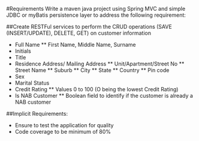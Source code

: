 #Requirements
Write a maven java project using Spring MVC and simple JDBC or myBatis persistence layer to address the following requirement:

##Create RESTFul services to perform the CRUD operations (SAVE (INSERT/UPDATE), DELETE, GET) on customer information 
* Full Name
** First Name, Middle Name, Surname
*	Initials
*	Title
*	Residence Address/ Mailing Address
**	Unit/Apartment/Street No
**	Street Name
**	Suburb
**	City
**	State
**	Country
**	Pin code
*	Sex
*	Marital Status
*	Credit Rating
**	Values 0 to 100 (O being the lowest Credit Rating)
*	Is NAB Customer
**	Boolean field to identify if the customer is already a NAB customer

##Implicit Requirements:
*	Ensure to test the application for quality
*	Code coverage to be minimum of 80%
